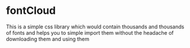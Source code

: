 # fontCloud
This is a simple css library which would contain thousands and thousands of fonts and helps you to simple import them without the headache of downloading them and using them
